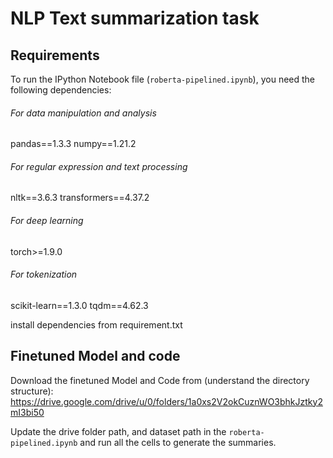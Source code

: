 # NLP Text summarization task

## Requirements

To run the IPython Notebook file (`roberta-pipelined.ipynb`), you need the following dependencies:
###### For data manipulation and analysis
pandas==1.3.3
numpy==1.21.2

###### For regular expression and text processing
nltk==3.6.3
transformers==4.37.2

###### For deep learning
torch>=1.9.0

###### For tokenization
scikit-learn==1.3.0
tqdm==4.62.3

install dependencies from requirement.txt

## Finetuned Model and code

Download the finetuned Model and Code from (understand the directory structure): 
https://drive.google.com/drive/u/0/folders/1a0xs2V2okCuznWO3bhkJztky2mI3bi50

Update the drive folder path, and dataset path in the `roberta-pipelined.ipynb` and run all the cells to generate the summaries.



